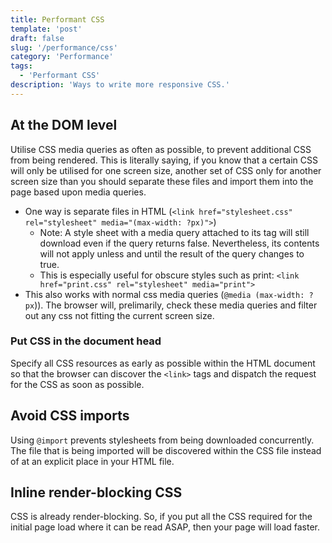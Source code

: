 ```yaml
---
title: Performant CSS
template: 'post'
draft: false
slug: '/performance/css'
category: 'Performance'
tags:
  - 'Performant CSS'
description: 'Ways to write more responsive CSS.'
---
```


## At the DOM level

Utilise CSS media queries as often as possible, to prevent additional CSS from being rendered. This is literally saying, if you know that a certain CSS will only be utilised for one screen size, another set of CSS only for another screen size than you should separate these files and import them into the page based upon media queries.

- One way is separate files in HTML (`<link href="stylesheet.css" rel="stylesheet" media="(max-width: ?px)">`)
  - Note: A style sheet with a media query attached to its <link> tag will still download even if the query returns false. Nevertheless, its contents will not apply unless and until the result of the query changes to true.
  - This is especially useful for obscure styles such as print: `<link href="print.css" rel="stylesheet" media="print">`
- This also works with normal css media queries (`@media (max-width: ?px`)). The browser will, prelimarily, check these media queries and filter out any css not fitting the current screen size.

### Put CSS in the document head

Specify all CSS resources as early as possible within the HTML document so that the browser can discover the `<link>` tags and dispatch the request for the CSS as soon as possible.

## Avoid CSS imports

Using `@import` prevents stylesheets from being downloaded concurrently. The file that is being imported will be discovered within the CSS file instead of at an explicit place in your HTML file.

## Inline render-blocking CSS

CSS is already render-blocking. So, if you put all the CSS required for the initial page load where it can be read ASAP, then your page will load faster.
